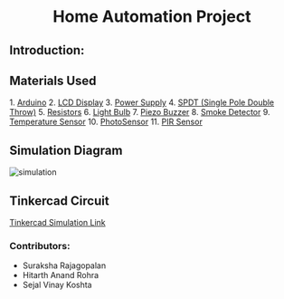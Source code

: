 <div align="center"><h1>Home Automation Project</h1></div>

<h2>Introduction:</h2>




<h2>Materials Used</h2>
1. <a href="https://www.arduino.cc/" target="_main">Arduino</a>
2. <a href="https://www.arduino.cc/en/Tutorial/HelloWorld" target="_main">LCD Display</a>
3. <a href="https://support.arduino.cc/hc/en-us/articles/360018922259-What-power-supply-can-I-use-with-my-Arduino-board-" target="_main">Power Supply</a>
4. <a href="https://forum.arduino.cc/index.php?topic=429737.0" target="_main">SPDT (Single Pole Double Throw)</a>
5. <a href="https://forum.arduino.cc/t/when-to-use-resistors-in-a-circuit/660075" target="_main">Resistors</a>
6. <a href="https://tinkercad.zendesk.com/hc/en-us/community/posts/115008013127-Customing-the-light-bulb" target="_main">Light Bulb</a>
7. <a href="https://create.arduino.cc/projecthub/SURYATEJA/use-a-buzzer-module-piezo-speaker-using-arduino-uno-89df45" target="_main">Piezo Buzzer</a>
8. <a href="https://create.arduino.cc/projecthub/Aritro/smoke-detection-using-mq-2-gas-sensor-79c54a" target="_main">Smoke Detector</a>
9. <a href="https://bc-robotics.com/tutorials/using-a-tmp36-temperature-sensor-with-arduino/" target="_main">Temperature Sensor</a>
10. <a href="https://arduinogetstarted.com/tutorials/arduino-light-sensor" target="_main">PhotoSensor</a>
11. <a href="https://create.arduino.cc/projecthub/electropeak/pir-motion-sensor-how-to-use-pirs-w-arduino-raspberry-pi-18d7fa" target="_main">PIR Sensor</a>


<h2>Simulation Diagram</h2>
<div><img src="https://user-images.githubusercontent.com/91787553/172208537-192c8a2f-acaf-4c86-bc57-b0c2295b5da2.png" alt="simulation"></div>

<h2>Tinkercad Circuit</h2>
<a href="https://www.tinkercad.com/things/a1AlGO7kumr" target="_main">Tinkercad Simulation Link</a>


<div >
<h3>Contributors: </h3>
  <ul>
    <li>Suraksha Rajagopalan</li>
    <li>Hitarth Anand Rohra</li>
    <li>Sejal Vinay Koshta</li>
    </ul>
</div>
